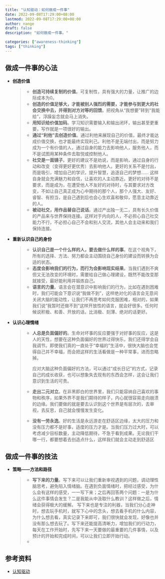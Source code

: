 ```yaml
---
title: "认知驱动：如何做成一件事"
date: 2022-09-08T17:29:00+08:00
lastmod: 2022-09-08T17:29:00+08:00
author: nange
draft: false
description: "如何做成一件事。"

categories: ["awareness-thinking"]
tags: ["thinking"]
---
```


## 做成一件事的心法

* **创造价值**

  > * **创造可持续复制的价值**。可复制性，具有强大的力量，让推广的边际成本为0。
  > * **创造的价值足够大，才能被别人强烈的需要，才能参与到更大的社会交换中去，并得到对方对等的回馈**。把视角从“我想要”转到“我能给”，浮躁妄念就会马上消失。
  > * **用知识给价值加码**。学习知识需要输入和输出闭环，输出甚至更重要，写作就是一项很好的输出。
  > * **通过“利他”去创造价值**。通过利他来展现自己的价值，最终才能达成价值交换，也才能最终实现利己。利他不是无端付出，而是努力成为一个有价值的人，通过自身的能力去影响他人，服务他人，而不是试图用某种条件去取悦或控制他人。
  > * **社交是一面镜子**。更好的建议不是劝说，而是影响，通过自身的行动和改变（变得更好更优秀）去影响他人。更好的关系不是付出，而是吸引，增加自己的学识，提升智慧，追逐自己的梦想...... 这样自身就会充满魅力和自信，让喜欢的人主动靠近。更好的对待不是要求，而是成为，在遭受他人不友好的对待时，与其要求对方改变，不如让自己真正成为心中期待的那个人，那个人强大、友好、睿智、有担当，是自己遇到后也会心生欢喜和敬仰，愿意主动靠近的人。
  > * **被动社交，用作品替自己说话**。通过产出独一无二，具有长久价值的产品来与世界保持连接。这样对于内向的人，不必担心自己社交能力不行，不必担心自己不会和别人交流，其他人会主动来和我们保持连接。

* **重新认识自己的身份**

  > * **认识自己是一个什么样的人，要去做什么样的事**。在这个视角下，所有的选择、方法、努力都会主动围绕自己身份的建设而转换为合适的状态。
  > * **态度会影响我们的行为，而行为会影响现实结果**。当我们遇到不爽但又无法改变的环境时，需要给自己做心理建设，既然不能改变那就接受，最好能利用并锻炼自己。
  > * **语言的力量**。语言会在潜意识中影响我们的行为，比如在遇到困难时，我们可能会下意识说“我做不到”，这样绝对化的语言会无意间关闭大脑的能动性，让我们不再思考如何克服困难，相对的，如果我们说“我暂时还做不到”这样开放性的语言，就会好很多。任何时候说积极、和善、开放的话，比消极、刻薄、绝对的话更好。

* **认识心理情绪**

  > * **人总是负面偏好的**。生命对坏事的反应要强于对好事的反应，这是人的天性，想要在这种负面偏好的世界过得快乐，我们还得学会自我调节。即使我们真的一直处于“幸福的”生活中，很快大脑也会觉得自己并不幸福，而会把这样的生活看做是一种平常事，进而忽略掉。
  >
  >   应对大脑这种负面偏好的方法，可以通过“成长日记”的方式，记录自己的成长收获，也可以想象失去现有的东西会怎样，这会让我们意识到生活的可贵。
  >
  > * **走出二元对立**。在非黑即白的世界里，我们只能容纳自己喜欢的事物和秩序，如果外界不是我们期待的样子，内心就很容易走向崩溃的边缘。我们要做的就是要去认识到这个世界是有层次的，去审视，去反思，自己就会慢慢发生变化。
  >
  > * **没有一劳永逸**。好的生活是永远游走在舒适区边缘，太大的压力和没有压力都不是好事，适度的压力才是。当我们压力过大时，可以考虑减少目标数量，主动降低期待，不急于看到成果。无论我们干哪一行，都要想着去创造点什么，这样我们就会主动走到舒适区

## 做成一件事的技法

* **策略——方法和路径**

  > * **写下来的力量**。写下来可以让我们重新审视遇到的问题，调动理性脑思考，避免陷入情绪脑。在遇到负面情绪时，把经过感受，为什么会有这样的感受，一一写下来；之后再回答两个问题：一是为什么这件事情会发生？二是我能从中汲取什么教训？这样做之后，情绪会获得极大的缓解。 写下来也是专注的利器，当我们分心走神时，想去玩手机时，就写下心中的念头，想去看手机的什么内容，为什么想去看，真实记录下来即可，我们很快就会发现，好像也并没有那么想去玩了。写下来还能提高清晰力，增加我们的行动力，每天在工作开始时，先写下来一天要做的最重要的几件事情，以及预计的开始和完成时间，可以让我们立即开始行动。
  > * 







## 参考资料

* [认知驱动](https://weread.qq.com/web/bookDetail/eb032730726c4502eb0ff73)
